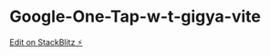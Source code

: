 # Google-One-Tap-w-t-gigya-vite

[Edit on StackBlitz ⚡️](https://stackblitz.com/edit/vitetsgoogleonetap-s2cpqv)